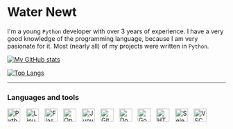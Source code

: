 # Water Newt

I'm a young `Python` developer with over 3 years of experience. I have a very good knowledge of the programming language, because I am very pasionate for it. Most (nearly all) of my projects were written in `Python`.

[![My GitHub stats](https://github-readme-stats.vercel.app/api?username=waternewt&show_icons=true&theme=transparent&hide_border=true&locale=en&hide=stars)](https://github.com/anuraghazra/github-readme-stats)

[![Top Langs](https://github-readme-stats.vercel.app/api/top-langs/?username=waternewt&theme=transparent&hide_border=true&locale=en&hide=shell&layout=donut)](https://github.com/anuraghazra/github-readme-stats)

---
### Languages and tools
<img align=left alt="Python" width="30px" style="padding-right:10px;" src="https://cdn.jsdelivr.net/gh/devicons/devicon/icons/python/python-original.svg"></img>
<img align=left alt="Linux" width="30px" style="padding-right:10px;" src="https://cdn.jsdelivr.net/gh/devicons/devicon/icons/linux/linux-original.svg"></img>
<img align=left alt="Flask" width="30px" style="padding-right:10px;" src="https://cdn.jsdelivr.net/gh/devicons/devicon/icons/flask/flask-original.svg"></img>
<img align=left alt="OpenCV" width="30px" style="padding-right:10px;" src="https://cdn.jsdelivr.net/gh/devicons/devicon/icons/opencv/opencv-original.svg"></img>
<img align=left alt="Jupyter" width="30px" style="padding-right:10px;" src="https://cdn.jsdelivr.net/gh/devicons/devicon/icons/jupyter/jupyter-original-wordmark.svg"></img>
<img align=left alt="Git" width="30px" style="padding-right:10px;" src="https://cdn.jsdelivr.net/gh/devicons/devicon/icons/git/git-original.svg"></img>
<img align=left alt="Docker" width="30px" style="padding-right:10px;" src="https://cdn.jsdelivr.net/gh/devicons/devicon/icons/docker/docker-plain.svg"></img>
<img align=left alt="Godot" width="30px" style="padding-right:10px;" src="https://cdn.jsdelivr.net/gh/devicons/devicon/icons/godot/godot-original.svg"></img>
<img align=left alt="HTML5" width="30px" style="padding-right:10px;" src="https://cdn.jsdelivr.net/gh/devicons/devicon/icons/html5/html5-original.svg"></img>
<img align=left alt="Selenium" width="30px" style="padding-right:10px;" src="https://cdn.jsdelivr.net/gh/devicons/devicon/icons/selenium/selenium-original.svg"></img>
<img align=left alt="VSCode" width="30px" style="padding-right:10px;" src="https://cdn.jsdelivr.net/gh/devicons/devicon/icons/vscode/vscode-original.svg"></img>
